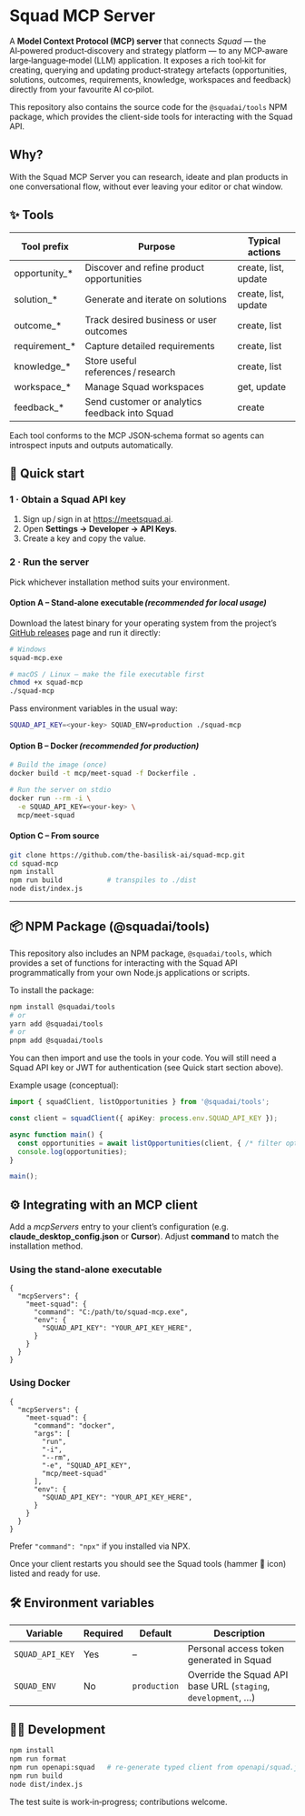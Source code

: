 Squad MCP Server
================================

A **Model Context Protocol (MCP) server** that connects *Squad* — the AI‑powered product‑discovery and strategy platform — to any MCP‑aware large‑language‑model (LLM) application. It exposes a rich tool‑kit for creating, querying and updating product‑strategy artefacts (opportunities, solutions, outcomes, requirements, knowledge, workspaces and feedback) directly from your favourite AI co‑pilot.

This repository also contains the source code for the `@squadai/tools` NPM package, which provides the client-side tools for interacting with the Squad API.

Why?
----

With the Squad MCP Server you can research, ideate and plan products in one conversational flow, without ever leaving your editor or chat window.

✨ Tools
--------

| Tool prefix     | Purpose                                        | Typical actions  |
|-----------------|------------------------------------------------|------------------|
| opportunity_*   | Discover and refine product opportunities      | create, list, update |
| solution_*      | Generate and iterate on solutions              | create, list, update |
| outcome_*       | Track desired business or user outcomes        | create, list |
| requirement_*   | Capture detailed requirements                  | create, list |
| knowledge_*     | Store useful references / research             | create, list |
| workspace_*     | Manage Squad workspaces                        | get, update |
| feedback_*      | Send customer or analytics feedback into Squad | create |

Each tool conforms to the MCP JSON‑schema format so agents can introspect inputs and outputs automatically.

🚀 Quick start
--------------

### 1 · Obtain a Squad API key

1. Sign up / sign in at <https://meetsquad.ai>.
2. Open **Settings → Developer → API Keys**.
3. Create a key and copy the value.

### 2 · Run the server

Pick whichever installation method suits your environment.

#### Option A – Stand‑alone executable *(recommended for local usage)*

Download the latest binary for your operating system from the project’s [GitHub releases](https://github.com/the-basilisk-ai/squad-mcp/releases) page and run it directly:

```bash
# Windows
squad-mcp.exe

# macOS / Linux — make the file executable first
chmod +x squad-mcp
./squad-mcp
```

Pass environment variables in the usual way:

```bash
SQUAD_API_KEY=<your‑key> SQUAD_ENV=production ./squad-mcp
```

#### Option B – Docker *(recommended for production)*

```bash
# Build the image (once)
docker build -t mcp/meet-squad -f Dockerfile .

# Run the server on stdio
docker run --rm -i \
  -e SQUAD_API_KEY=<your‑key> \
  mcp/meet-squad
```

#### Option C – From source

```bash
git clone https://github.com/the-basilisk-ai/squad-mcp.git
cd squad-mcp
npm install
npm run build           # transpiles to ./dist
node dist/index.js
```

----

📦 NPM Package (@squadai/tools)
-----------------------------

This repository also includes an NPM package, `@squadai/tools`, which provides a set of functions for interacting with the Squad API programmatically from your own Node.js applications or scripts.

To install the package:

```bash
npm install @squadai/tools
# or
yarn add @squadai/tools
# or
pnpm add @squadai/tools
```

You can then import and use the tools in your code. You will still need a Squad API key or JWT for authentication (see Quick start section above).

Example usage (conceptual):

```typescript
import { squadClient, listOpportunities } from '@squadai/tools';

const client = squadClient({ apiKey: process.env.SQUAD_API_KEY });

async function main() {
  const opportunities = await listOpportunities(client, { /* filter options */ });
  console.log(opportunities);
}

main();
```

⚙️ Integrating with an MCP client
--------------------------------

Add a *mcpServers* entry to your client’s configuration (e.g. **claude_desktop_config.json** or **Cursor**). Adjust **command** to match the installation method.

### Using the stand‑alone executable

```jsonc
{
  "mcpServers": {
    "meet-squad": {
      "command": "C:/path/to/squad-mcp.exe",
      "env": {
        "SQUAD_API_KEY": "YOUR_API_KEY_HERE",
      }
    }
  }
}
```

### Using Docker

```jsonc
{
  "mcpServers": {
    "meet-squad": {
      "command": "docker",
      "args": [
        "run",
        "-i",
        "--rm",
        "-e", "SQUAD_API_KEY",
        "mcp/meet-squad"
      ],
      "env": {
        "SQUAD_API_KEY": "YOUR_API_KEY_HERE",
      }
    }
  }
}
```

Prefer `"command": "npx"` if you installed via NPX.

Once your client restarts you should see the Squad tools (hammer 🔨 icon) listed and ready for use.

🛠️ Environment variables
------------------------

| Variable         | Required | Default      | Description                                                     |
|------------------|----------|--------------|-----------------------------------------------------------------|
| `SQUAD_API_KEY`  | Yes      | –            | Personal access token generated in Squad                        |
| `SQUAD_ENV`      | No       | `production` | Override the Squad API base URL (`staging`, `development`, …)   |

🧑‍💻 Development
----------------

```bash
npm install
npm run format      
npm run openapi:squad   # re‑generate typed client from openapi/squad.json
npm run build       
node dist/index.js
```

The test suite is work‑in‑progress; contributions welcome.
